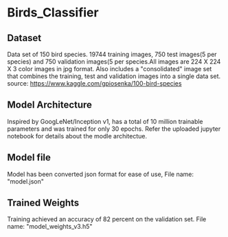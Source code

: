 # Birds_Classifier

Dataset
----------
Data set of 150 bird species. 19744 training images, 750 test images(5 per species) and 750 validation images(5 per species.All images are 224 X 224 X 3 color images in jpg format. Also includes a "consolidated" image set that combines the training, test and validation images into a single data set.
source: https://www.kaggle.com/gpiosenka/100-bird-species

Model Architecture
-------------------
Inspired by GoogLeNet/Inception v1, has a total of 10 million trainable parameters and was trained for only 30 epochs. Refer the uploaded jupyter notebook for details about the modle architectue.

Model file
-----------
Model has been converted json format for ease of use, File name: "model.json"

Trained Weights
-----------------
Training achieved an accuracy of 82 percent on the validation set. File name: "model_weights_v3.h5"
